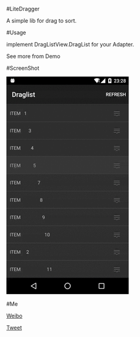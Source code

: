 #LiteDragger

A simple lib for drag to sort.

#Usage

implement DragListView.DragList for your Adapter.

See more from Demo


#ScreenShot

![Image](./draglist-demo.gif)

#Me

[Weibo](http://weibo.com/hyongbai)

[Tweet](http://twitter.com/hyongbai)